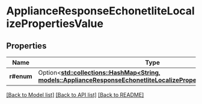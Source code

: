 # ApplianceResponseEchonetliteLocalizePropertiesValue

## Properties

Name | Type | Description | Notes
------------ | ------------- | ------------- | -------------
**r#enum** | Option<[**std::collections::HashMap<String, models::ApplianceResponseEchonetliteLocalizePropertiesValueEnumValue>**](ApplianceResponse_echonetlite_localize_properties_value_enum_value.md)> |  | [optional]

[[Back to Model list]](../README.md#documentation-for-models) [[Back to API list]](../README.md#documentation-for-api-endpoints) [[Back to README]](../README.md)


